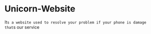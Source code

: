 # Unicorn-Website
It`s a website used to resolve your problem if your phone is damage 
that`s our service
